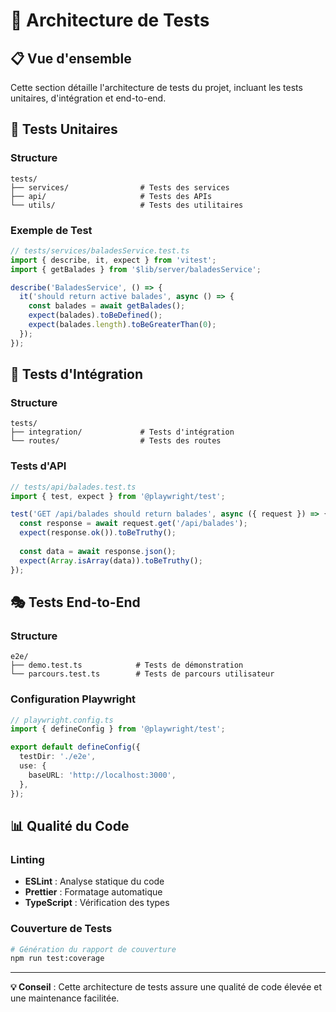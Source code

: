 # 🧪 Architecture de Tests

## 📋 Vue d'ensemble

Cette section détaille l'architecture de tests du projet, incluant les tests unitaires, d'intégration et end-to-end.

## 🧪 Tests Unitaires

### Structure
```
tests/
├── services/                # Tests des services
├── api/                     # Tests des APIs
└── utils/                   # Tests des utilitaires
```

### Exemple de Test
```typescript
// tests/services/baladesService.test.ts
import { describe, it, expect } from 'vitest';
import { getBalades } from '$lib/server/baladesService';

describe('BaladesService', () => {
  it('should return active balades', async () => {
    const balades = await getBalades();
    expect(balades).toBeDefined();
    expect(balades.length).toBeGreaterThan(0);
  });
});
```

## 🔗 Tests d'Intégration

### Structure
```
tests/
├── integration/             # Tests d'intégration
└── routes/                  # Tests des routes
```

### Tests d'API
```typescript
// tests/api/balades.test.ts
import { test, expect } from '@playwright/test';

test('GET /api/balades should return balades', async ({ request }) => {
  const response = await request.get('/api/balades');
  expect(response.ok()).toBeTruthy();
  
  const data = await response.json();
  expect(Array.isArray(data)).toBeTruthy();
});
```

## 🎭 Tests End-to-End

### Structure
```
e2e/
├── demo.test.ts            # Tests de démonstration
└── parcours.test.ts        # Tests de parcours utilisateur
```

### Configuration Playwright
```typescript
// playwright.config.ts
import { defineConfig } from '@playwright/test';

export default defineConfig({
  testDir: './e2e',
  use: {
    baseURL: 'http://localhost:3000',
  },
});
```

## 📊 Qualité du Code

### Linting
- **ESLint** : Analyse statique du code
- **Prettier** : Formatage automatique
- **TypeScript** : Vérification des types

### Couverture de Tests
```bash
# Génération du rapport de couverture
npm run test:coverage
```

---

**💡 Conseil** : Cette architecture de tests assure une qualité de code élevée et une maintenance facilitée.
